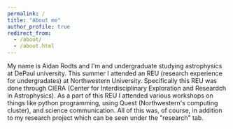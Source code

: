 ```yaml
---
permalink: /
title: "About me"
author_profile: true
redirect_from: 
  - /about/
  - /about.html
---
```

My name is Aidan Rodts and I'm and undergraduate studying astrophysics at DePaul university. This summer I attended an REU (research experience for undergradates) at Northwestern University. Specifically this REU was done through CIERA (Center for Interdisciplinary Exploration and Researdch in Astrophysics). As a part of this REU I attended various workshops on things like python programming, using Quest (Northwestern's computing cluster), and science communication. All of this was, of course, in addition to my research project which can be seen under the "research" tab.
